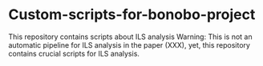 # Custom-scripts-for-bonobo-project
This repository contains scripts about ILS analysis 
Warning: This is not an automatic pipeline for ILS analysis in the paper (XXX), yet, this repository contains crucial scripts for ILS analysis. 
